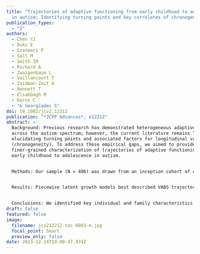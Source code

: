 ```yaml
---
title: "Trajectories of adaptive functioning from early childhood to adolescence
  in autism: Identifying turning points and key correlates of chronogeneity"
publication_types:
  - "2"
authors:
  - Chen YJ
  - Duku E
  - Szatmari P
  - Salt M
  - Smith IM
  - Richard A
  - Zwaigenbaum L
  - Vaillancourt T
  - Zaidman-Zait A
  - Bennett T
  - Elsabbagh M
  - Kerns C
  - "& Georgiades S"
doi: 10.1002/jcv2.12212
publication: "*JCPP Advances*, e12212"
abstract: >-
  Background: Previous research has demonstrated heterogeneous adaptive outcomes
  across the autism spectrum; however, the current literature remains limited in
  elucidating turning points and associated factors for longitudinal variability
  (chronogeneity). To address these empirical gaps, we aimed to provide a
  finer-grained characterization of trajectories of adaptive functioning from
  early childhood to adolescence in autism.


  Methods: Our sample (N = 406) was drawn from an inception cohort of children diagnosed Autistic at ages 2–5. Adaptive functioning was assessed with Vineland Adaptive Behavior Scales (VABS, 2nd Edition) across 6 visits from the time of diagnosis by age 18. Parallel-process latent growth curve modeling were used to estimate domain-level VABS trajectories, followed by latent class growth analysis to identify trajectory subgroups. Child characteristics at diagnosis, family demographics, and participation outcomes at adolescence were compared across subgroups.


  Results: Piecewise latent growth models best described VABS trajectories with two turning points identified at around ages 5-6 and 9–10, respectively reflecting transitions into school age and early adolescence. We parsed four VABS trajectory subgroups that vary by level of functioning and change rate for certain domains and periods. Around 16% of the sample exhibited overall adequate functioning (standard score >85) with notable early growth and social adaptation during adolescence. About 21% showed low adaptive functioning (standard score ≤70), with decreasing slopes by age 6 followed by improvements in communication and daily-living skills by age 10. The other two subgroups (63% in total) were characterized by adaptive functioning between low and adequate levels, with relatively stable trajectories entering school age. These subgroups differed most in their cognitive ability at diagnosis, household income, and social participation in adolescence.


  Conclusions: We identified key individual and family characteristics and time windows associated with distinct adaptive functioning trajectories, which have important implications for providing timely and tailored supports to Autistic people across developmental stages.
draft: false
featured: false
image:
  filename: jcv212212-toc-0001-m.jpg
  focal_point: Smart
  preview_only: false
date: 2023-12-14T19:00:47.931Z
---
```

